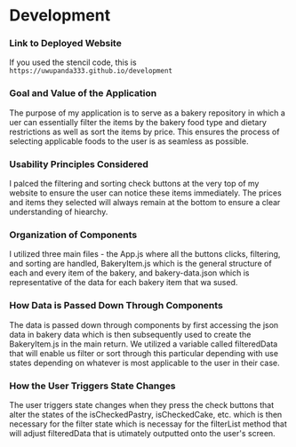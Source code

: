 # Development

### Link to Deployed Website
If you used the stencil code, this is `https://uwupanda333.github.io/development`

### Goal and Value of the Application
The purpose of my application is to serve as a bakery repository in which a uer can essentially filter the items by the bakery food type and dietary restrictions as well as sort the items by price.
This ensures the process of selecting applicable foods to the user is as seamless as possible.

### Usability Principles Considered
I palced the filtering and sorting check buttons at the very top of my website to ensure the user can notice these items immediately. The prices and items they selected will always remain at the bottom
to ensure a clear understanding of hiearchy.

### Organization of Components
I utilized three main files - the App.js where all the buttons clicks, filtering, and sorting are handled, BakeryItem.js which is the general structure of each and every item of the bakery, and bakery-data.json which is representative of the data for each bakery item that wa sused.

### How Data is Passed Down Through Components
The data is passed down through components by first accessing the json data in bakery data which is then subsequently used to create the BakeryItem.js in the main return. We utilized a variable called filteredData that will enable us filter or sort through this particular depending with use states depending on whatever is most applicable to the user in their case.

### How the User Triggers State Changes
The user triggers state changes when they press the check buttons that alter the states of the isCheckedPastry, isCheckedCake, etc. which is then necessary for the filter state which is necessay for the filterList method that will adjust filteredData that is utimately outputted onto the user's screen.
